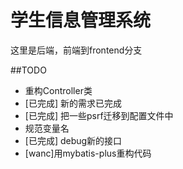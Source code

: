 # 学生信息管理系统
这里是后端，前端到frontend分支

##TODO
- 重构Controller类
- [已完成] 新的需求已完成
- [已完成] 把一些psrf迁移到配置文件中
- 规范变量名
- [已完成] debug新的接口
- [wanc]用mybatis-plus重构代码
